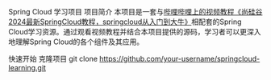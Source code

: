 Spring Cloud 学习项目
项目简介
本项目是一套与[哔哩哔哩上的视频教程《尚硅谷2024最新SpringCloud教程，springcloud从入门到大牛》](https://www.bilibili.com/video/BV1gW421P7RD?p=4&vd_source=65da1186f706c93124e93abd05386f5e)相配套的Spring Cloud学习资源。通过观看视频教程并结合本项目提供的源码，学习者可以更深入地理解Spring Cloud的各个组件及其应用。

快速开始
克隆项目
git clone https://github.com/your-username/springcloud-learning.git


